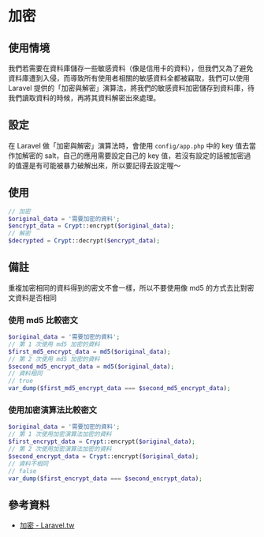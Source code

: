 # 加密

## 使用情境

我們若需要在資料庫儲存一些敏感資料（像是信用卡的資料），但我們又為了避免資料庫遭到入侵，而導致所有使用者相關的敏感資料全都被竊取，我們可以使用 Laravel 提供的「加密與解密」演算法，將我們的敏感資料加密儲存到資料庫，待我們讀取資料的時候，再將其資料解密出來處理。

## 設定

在 Laravel 做「加密與解密」演算法時，會使用 `config/app.php` 中的 key 值去當作加解密的 salt，自己的應用需要設定自己的 key 值，若沒有設定的話被加密過的值還是有可能被暴力破解出來，所以要記得去設定喔～


## 使用

```php
// 加密
$original_data = '需要加密的資料';
$encrypt_data = Crypt::encrypt($original_data);
// 解密
$decrypted = Crypt::decrypt($encrypt_data);
```

## 備註

重複加密相同的資料得到的密文不會一樣，所以不要使用像 md5 的方式去比對密文資料是否相同

### 使用 md5 比較密文

```php
$original_data = '需要加密的資料';
// 第 1 次使用 md5 加密的資料
$first_md5_encrypt_data = md5($original_data);
// 第 2 次使用 md5 加密的資料
$second_md5_encrypt_data = md5($original_data);
// 資料相同
// true
var_dump($first_md5_encrypt_data === $second_md5_encrypt_data);
```

### 使用加密演算法比較密文

```php
$original_data = '需要加密的資料';
// 第 1 次使用加密演算法加密的資料
$first_encrypt_data = Crypt::encrypt($original_data);
// 第 2 次使用加密演算法加密的資料
$second_encrypt_data = Crypt::encrypt($original_data);
// 資料不相同
// false
var_dump($first_encrypt_data === $second_encrypt_data);
```

## 參考資料
* [加密 - Laravel.tw](http://laravel.tw/docs/5.1/encryption)
